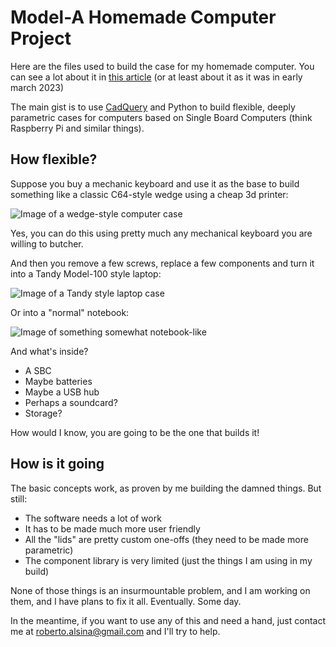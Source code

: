 # Model-A Homemade Computer Project

Here are the files used to build the case for my homemade
computer. You can see a lot about it in [this article](http://ralsina.me/weblog/posts/so-i-built-a-laptop.html) (or at least about it as it was in early march 2023)

The main gist is to use [CadQuery](https://cadquery.readthedocs.io/en/latest/)
and Python to build flexible, deeply parametric cases for computers based on
Single Board Computers (think Raspberry Pi and similar things).

## How flexible?

Suppose you buy a mechanic keyboard and use it as the base to build something like a classic C64-style wedge using a cheap 3d printer:

![Image of a wedge-style computer case](https://pbs.twimg.com/media/FtsB6wiX0AEqrHF?format=jpg&name=large)

Yes, you can do this using pretty much any mechanical keyboard you are willing to butcher.

And then you remove a few screws, replace a few components and turn it into a 
Tandy Model-100 style laptop:

![Image of a Tandy style laptop case](http://ralsina.me/galleries/laptop/IMG20230302142042.thumbnail.jpg)

Or into a "normal" notebook:

![Image of something somewhat notebook-like](https://pbs.twimg.com/media/FtTFtMoXoAEblTb?format=jpg&name=large)

And what's inside?

* A SBC
* Maybe batteries
* Maybe a USB hub
* Perhaps a soundcard?
* Storage?

How would I know, you are going to be the one that builds it!

## How is it going

The basic concepts work, as proven by me building the damned things. But still:

* The software needs a lot of work
* It has to be made much more user friendly
* All the "lids" are pretty custom one-offs (they need to be made more parametric)
* The component library is very limited (just the things I am using in my build)

None of those things is an insurmountable problem, and I am working on them,
and I have plans to fix it all. Eventually. Some day.

In the meantime, if you want to use any of this and need a hand, just contact me at roberto.alsina@gmail.com and I'll try to help.